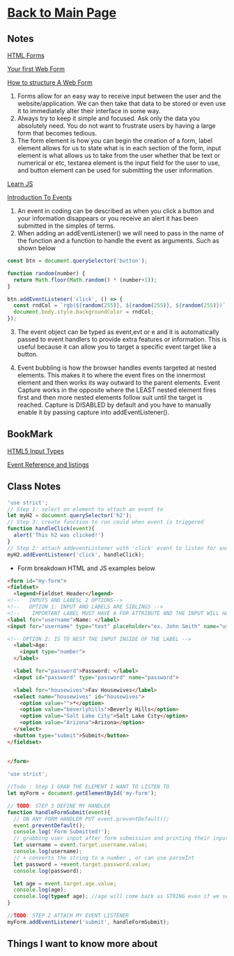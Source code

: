# [Back to Main Page](https://reecerenninger.github.io/reading-notes/)

## Notes

[HTML Forms](https://developer.mozilla.org/en-US/docs/Learn/Forms)

[Your first Web Form](https://developer.mozilla.org/en-US/docs/Learn/Forms/Your_first_form)

[How to structure A Web Form](https://developer.mozilla.org/en-US/docs/Learn/Forms/How_to_structure_a_web_form)

1. Forms allow for an easy way to receive input between the user and the website/application.  We can then take that data to be stored or even use it to immediately alter their interface in some way.  
2. Always try to keep it simple and focused.  Ask only the data you absolutely need. You do not want to frustrate users by having a large form that becomes tedious.
3. The form element is how you can begin the creation of a form, label element allows for us to state what is in each section of the form, input element is what allows us to take from the user whether that be text or numerical or etc, textarea element is the input field for the user to use, and button element can be used for submitting the user information.

[Learn JS](https://developer.mozilla.org/en-US/docs/Learn/JavaScript)

[Introduction To Events](https://developer.mozilla.org/en-US/docs/Learn/JavaScript/Building_blocks/Events)

1. An event in coding can be described as when you click a button and your information disappears or you receive an alert it has been submitted in the simples of terms.
2. When adding an addEventListener() we will need to pass in the name of the function and a function to handle the event as arguments. Such as shown below

```js
const btn = document.querySelector('button');

function random(number) {
  return Math.floor(Math.random() * (number+1));
}

btn.addEventListener('click', () => {
  const rndCol = `rgb(${random(255)}, ${random(255)}, ${random(255)})`;
  document.body.style.backgroundColor = rndCol;
});

```

3. The event object can be typed as event,evt or e and it is automatically passed to event handlers to provide extra features or information.  This is useful because it can allow you to target a specific event target like a button.

4. Event bubbling is how the browser handles events targeted at nested elements. This makes it to where the event fires on the innermost element and then works its way outward to the parent elements. Event Capture works in the opposite where the LEAST nested element fires first and then more nested elements follow suit until the target is reached. Capture is DISABLED by default and you have to manually enable it by passing capture into addEventListener().

## BookMark

[HTML5 Input Types](https://developer.mozilla.org/en-US/docs/Learn/Forms/HTML5_input_types)

[Event Reference and listings](https://developer.mozilla.org/en-US/docs/Web/Events)

## Class Notes

```js
'use strict';
// Step 1: select an element to attach an event to
let myH2 = document.querySelector('h2');
// Step 3: create function to run could when event is triggered
function handleClick(event){
  alert('This h2 was clicked!')
}
// Step 2: attach addeventListener with 'click' event to listen for and attach function to handle
myH2.addEventListener('click', handleClick);
```

- Form breakdown HTML and JS examples below

```html
<form id="my-form">
<fieldset>
  <legend>Fieldset Header</legend>
<!--   INPUTS AND LABESL 2 OPTIONS-->
<!--   OPTION 1: INPUT AND LABELS ARE SIBLINGS -->
<!--    IMPORTANT LABEL MUST HAVE A FOR ATTRIBUTE AND THE INPUT WILL HAVE A MATCHING ID ATTRIBUTE-->
<label for="username">Name: </label>
<input for="username" type="text" placeholder="ex. John Smith" name="username" required>

<!-- OPTION 2: IS TO NEST THE INPUT INSIDE OF THE LABEL -->
  <label>Age: 
    <input type="number">
  </label>

  <label for="password">Password: </label>
  <input id="password" type="password" name="password">

  <label for="housewives">Fav Housewives</label>
  <select name="housewives" id="housewives">
    <option value="">*</option>
    <option value="beverlyhills">Beverly Hills</option>
    <option value="Salt Lake City">Salt Lake City</option>
    <option value="Arizona">Arizona</option>
  </select>
  <button type="submit">Submit</button>
</fieldset>
  
  
</form>
```

```js
'use strict';

//Todo : Step 1 GRAB THE ELEMENT I WANT TO LISTEN TO
let myForm = document.getElementById('my-form');

// TODO: STEP 3 DEFINE MY HANDLER
function handleFormSubmit(event){
  // ON ANY FORM HANDLER PUT event.preventDefault();
  event.preventDefault();
  console.log('Form Submitted!');
  // grabbing user input after form submission and printing their input
  let username = event.target.username.value;
  console.log(username);
  // + converts the string to a number , or can use parseInt
  let password = +event.target.password.value;
  console.log(password);

  let age = event.target.age.value;
  console.log(age);
  console.log(typeof age); //age will come back as STRING even if we set type to NUMBER in JS
}

//TODO: STEP 2 ATTACH MY EVENT LISTENER
myForm.addEventListener('submit', handleFormSubmit);
```

## Things I want to know more about
